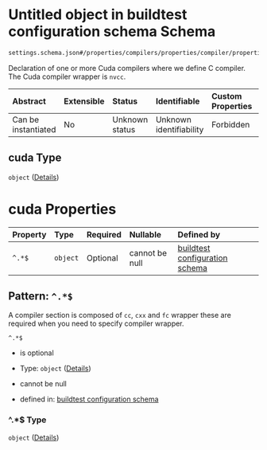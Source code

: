 # Untitled object in buildtest configuration schema Schema

```txt
settings.schema.json#/properties/compilers/properties/compiler/properties/cuda
```

Declaration of one or more Cuda compilers where we define C compiler. The Cuda compiler wrapper is `nvcc`.

| Abstract            | Extensible | Status         | Identifiable            | Custom Properties | Additional Properties | Access Restrictions | Defined In                                                                  |
| :------------------ | :--------- | :------------- | :---------------------- | :---------------- | :-------------------- | :------------------ | :-------------------------------------------------------------------------- |
| Can be instantiated | No         | Unknown status | Unknown identifiability | Forbidden         | Allowed               | none                | [settings.schema.json*](../out/settings.schema.json "open original schema") |

## cuda Type

`object` ([Details](settings-properties-compilers-properties-compiler-properties-cuda.md))

# cuda Properties

| Property | Type     | Required | Nullable       | Defined by                                                                                                                                                                         |
| :------- | :------- | :------- | :------------- | :--------------------------------------------------------------------------------------------------------------------------------------------------------------------------------- |
| `^.*$`   | `object` | Optional | cannot be null | [buildtest configuration schema](settings-definitions-compiler_section.md "settings.schema.json#/properties/compilers/properties/compiler/properties/cuda/patternProperties/^.*$") |

## Pattern: `^.*$`

A compiler section is composed of `cc`, `cxx` and `fc` wrapper these are required when you need to specify compiler wrapper.

`^.*$`

*   is optional

*   Type: `object` ([Details](settings-definitions-compiler_section.md))

*   cannot be null

*   defined in: [buildtest configuration schema](settings-definitions-compiler_section.md "settings.schema.json#/properties/compilers/properties/compiler/properties/cuda/patternProperties/^.\*$")

### ^.\*$ Type

`object` ([Details](settings-definitions-compiler_section.md))
